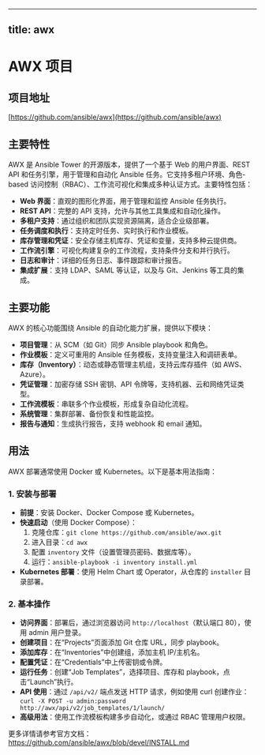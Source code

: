
---
title: awx
---

# AWX 项目

## 项目地址
[https://github.com/ansible/awx](https://github.com/ansible/awx)

## 主要特性
AWX 是 Ansible Tower 的开源版本，提供了一个基于 Web 的用户界面、REST API 和任务引擎，用于管理和自动化 Ansible 任务。它支持多租户环境、角色-based 访问控制（RBAC）、工作流可视化和集成多种认证方式。主要特性包括：
- **Web 界面**：直观的图形化界面，用于管理和监控 Ansible 任务执行。
- **REST API**：完整的 API 支持，允许与其他工具集成和自动化操作。
- **多租户支持**：通过组织和团队实现资源隔离，适合企业级部署。
- **任务调度和执行**：支持定时任务、实时执行和作业模板。
- **库存管理和凭证**：安全存储主机库存、凭证和变量，支持多种云提供商。
- **工作流引擎**：可视化构建复杂的工作流程，支持条件分支和并行执行。
- **日志和审计**：详细的任务日志、事件跟踪和审计报告。
- **集成扩展**：支持 LDAP、SAML 等认证，以及与 Git、Jenkins 等工具的集成。

## 主要功能
AWX 的核心功能围绕 Ansible 的自动化能力扩展，提供以下模块：
- **项目管理**：从 SCM（如 Git）同步 Ansible playbook 和角色。
- **作业模板**：定义可重用的 Ansible 任务模板，支持变量注入和调研表单。
- **库存（Inventory）**：动态或静态管理主机组，支持云库存插件（如 AWS、Azure）。
- **凭证管理**：加密存储 SSH 密钥、API 令牌等，支持机器、云和网络凭证类型。
- **工作流模板**：串联多个作业模板，形成复杂自动化流程。
- **系统管理**：集群部署、备份恢复和性能监控。
- **报告与通知**：生成执行报告，支持 webhook 和 email 通知。

## 用法
AWX 部署通常使用 Docker 或 Kubernetes。以下是基本用法指南：

### 1. 安装与部署
- **前提**：安装 Docker、Docker Compose 或 Kubernetes。
- **快速启动**（使用 Docker Compose）：
  1. 克隆仓库：`git clone https://github.com/ansible/awx.git`
  2. 进入目录：`cd awx`
  3. 配置 `inventory` 文件（设置管理员密码、数据库等）。
  4. 运行：`ansible-playbook -i inventory install.yml`
- **Kubernetes 部署**：使用 Helm Chart 或 Operator，从仓库的 `installer` 目录部署。

### 2. 基本操作
- **访问界面**：部署后，通过浏览器访问 `http://localhost`（默认端口 80），使用 admin 用户登录。
- **创建项目**：在“Projects”页面添加 Git 仓库 URL，同步 playbook。
- **添加库存**：在“Inventories”中创建组，添加主机 IP/主机名。
- **配置凭证**：在“Credentials”中上传密钥或令牌。
- **运行任务**：创建“Job Templates”，选择项目、库存和 playbook，点击“Launch”执行。
- **API 使用**：通过 `/api/v2/` 端点发送 HTTP 请求，例如使用 curl 创建作业：`curl -X POST -u admin:password http://awx/api/v2/job_templates/1/launch/`
- **高级用法**：使用工作流模板构建多步自动化，或通过 RBAC 管理用户权限。

更多详情请参考官方文档：https://github.com/ansible/awx/blob/devel/INSTALL.md